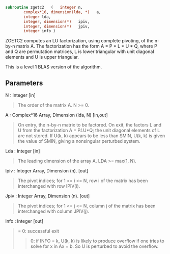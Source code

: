 ```fortran
subroutine zgetc2	(	integer	n,
		complex*16, dimension(lda, *)	a,
		integer	lda,
		integer, dimension(*)	ipiv,
		integer, dimension(*)	jpiv,
		integer	info )
```

 ZGETC2 computes an LU factorization, using complete pivoting, of the
 n-by-n matrix A. The factorization has the form A = P * L * U * Q,
 where P and Q are permutation matrices, L is lower triangular with
 unit diagonal elements and U is upper triangular.

 This is a level 1 BLAS version of the algorithm.

## Parameters
N : Integer [in]
> The order of the matrix A. N >= 0.

A : Complex*16 Array, Dimension (lda, N) [in,out]
> On entry, the n-by-n matrix to be factored.
> On exit, the factors L and U from the factorization
> A = P*L*U*Q; the unit diagonal elements of L are not stored.
> If U(k, k) appears to be less than SMIN, U(k, k) is given the
> value of SMIN, giving a nonsingular perturbed system.

Lda : Integer [in]
> The leading dimension of the array A.  LDA >= max(1, N).

Ipiv : Integer Array, Dimension (n). [out]
> The pivot indices; for 1 <= i <= N, row i of the
> matrix has been interchanged with row IPIV(i).

Jpiv : Integer Array, Dimension (n). [out]
> The pivot indices; for 1 <= j <= N, column j of the
> matrix has been interchanged with column JPIV(j).

Info : Integer [out]
> = 0: successful exit
> > 0: if INFO = k, U(k, k) is likely to produce overflow if
> one tries to solve for x in Ax = b. So U is perturbed
> to avoid the overflow.

